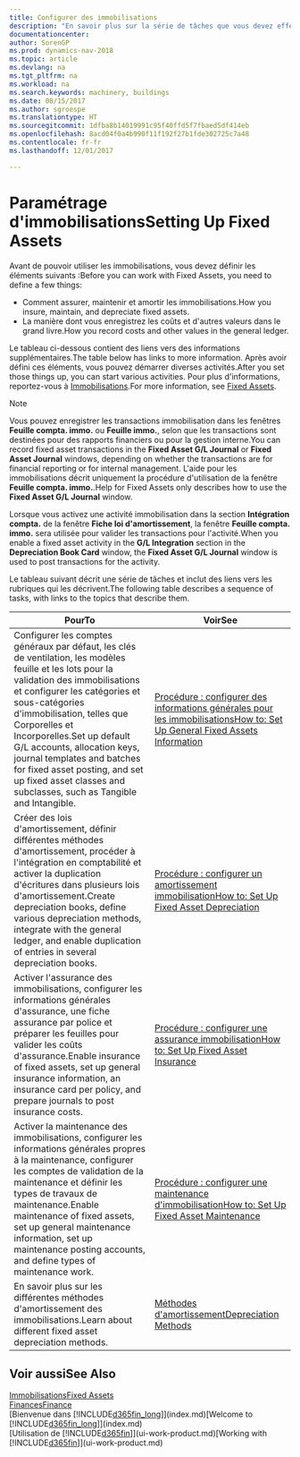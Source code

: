 ```yaml
---
title: Configurer des immobilisations
description: "En savoir plus sur la série de tâches que vous devez effectuer pour configurer les immobilisations, telles que les machines ou les bâtiments."
documentationcenter: 
author: SorenGP
ms.prod: dynamics-nav-2018
ms.topic: article
ms.devlang: na
ms.tgt_pltfrm: na
ms.workload: na
ms.search.keywords: machinery, buildings
ms.date: 08/15/2017
ms.author: sgroespe
ms.translationtype: HT
ms.sourcegitcommit: 1dfba8b14019991c95f40ffd5f7fbaed5df414eb
ms.openlocfilehash: 8acd04f0a4b990f11f192f27b1fde302725c7a48
ms.contentlocale: fr-fr
ms.lasthandoff: 12/01/2017

---
```

# <a name="setting-up-fixed-assets"></a><span data-ttu-id="11fe2-103">Paramétrage d'immobilisations</span><span class="sxs-lookup"><span data-stu-id="11fe2-103">Setting Up Fixed Assets</span></span>
<span data-ttu-id="11fe2-104">Avant de pouvoir utiliser les immobilisations, vous devez définir les éléments suivants :</span><span class="sxs-lookup"><span data-stu-id="11fe2-104">Before you can work with Fixed Assets, you need to define a few things:</span></span>  

* <span data-ttu-id="11fe2-105">Comment assurer, maintenir et amortir les immobilisations.</span><span class="sxs-lookup"><span data-stu-id="11fe2-105">How you insure, maintain, and depreciate fixed assets.</span></span>  
* <span data-ttu-id="11fe2-106">La manière dont vous enregistrez les coûts et d'autres valeurs dans le grand livre.</span><span class="sxs-lookup"><span data-stu-id="11fe2-106">How you record costs and other values in the general ledger.</span></span>  

<span data-ttu-id="11fe2-107">Le tableau ci-dessous contient des liens vers des informations supplémentaires.</span><span class="sxs-lookup"><span data-stu-id="11fe2-107">The table below has links to more information.</span></span> <span data-ttu-id="11fe2-108">Après avoir défini ces éléments, vous pouvez démarrer diverses activités.</span><span class="sxs-lookup"><span data-stu-id="11fe2-108">After you set those things up, you can start various activities.</span></span> <span data-ttu-id="11fe2-109">Pour plus d'informations, reportez-vous à [Immobilisations](fa-manage.md).</span><span class="sxs-lookup"><span data-stu-id="11fe2-109">For more information, see [Fixed Assets](fa-manage.md).</span></span>  

> [!NOTE]  
>   <span data-ttu-id="11fe2-110">Vous pouvez enregistrer les transactions immobilisation dans les fenêtres **Feuille compta. immo.** ou **Feuille immo.**, selon que les transactions sont destinées pour des rapports financiers ou pour la gestion interne.</span><span class="sxs-lookup"><span data-stu-id="11fe2-110">You can record fixed asset transactions in the **Fixed Asset G/L Journal** or **Fixed Asset Journal** windows, depending on whether the transactions are for financial reporting or for internal management.</span></span> <span data-ttu-id="11fe2-111">L'aide pour les immobilisations décrit uniquement la procédure d'utilisation de la fenêtre **Feuille compta. immo.**.</span><span class="sxs-lookup"><span data-stu-id="11fe2-111">Help for Fixed Assets only describes how to use the **Fixed Asset G/L Journal** window.</span></span>  

<span data-ttu-id="11fe2-112">Lorsque vous activez une activité immobilisation dans la section **Intégration compta.** de la fenêtre **Fiche loi d'amortissement**, la fenêtre **Feuille compta. immo.** sera utilisée pour valider les transactions pour l'activité.</span><span class="sxs-lookup"><span data-stu-id="11fe2-112">When you enable a fixed asset activity in the **G/L Integration** section in the **Depreciation Book Card** window, the **Fixed Asset G/L Journal** window is used to post transactions for the activity.</span></span>

<span data-ttu-id="11fe2-113">Le tableau suivant décrit une série de tâches et inclut des liens vers les rubriques qui les décrivent.</span><span class="sxs-lookup"><span data-stu-id="11fe2-113">The following table describes a sequence of tasks, with links to the topics that describe them.</span></span>  

| <span data-ttu-id="11fe2-114">Pour</span><span class="sxs-lookup"><span data-stu-id="11fe2-114">To</span></span> | <span data-ttu-id="11fe2-115">Voir</span><span class="sxs-lookup"><span data-stu-id="11fe2-115">See</span></span> |
| --- | --- |
| <span data-ttu-id="11fe2-116">Configurer les comptes généraux par défaut, les clés de ventilation, les modèles feuille et les lots pour la validation des immobilisations et configurer les catégories et sous-catégories d'immobilisation, telles que Corporelles et Incorporelles.</span><span class="sxs-lookup"><span data-stu-id="11fe2-116">Set up default G/L accounts, allocation keys, journal templates and batches for fixed asset posting, and set up fixed asset classes and subclasses, such as Tangible and Intangible.</span></span> |[<span data-ttu-id="11fe2-117">Procédure : configurer des informations générales pour les immobilisations</span><span class="sxs-lookup"><span data-stu-id="11fe2-117">How to: Set Up General Fixed Assets Information</span></span>](fa-how-setup-general.md) |
| <span data-ttu-id="11fe2-118">Créer des lois d'amortissement, définir différentes méthodes d'amortissement, procéder à l'intégration en comptabilité et activer la duplication d'écritures dans plusieurs lois d'amortissement.</span><span class="sxs-lookup"><span data-stu-id="11fe2-118">Create depreciation books, define various depreciation methods, integrate with the general ledger, and enable duplication of entries in several depreciation books.</span></span> |[<span data-ttu-id="11fe2-119">Procédure : configurer un amortissement immobilisation</span><span class="sxs-lookup"><span data-stu-id="11fe2-119">How to: Set Up Fixed Asset Depreciation</span></span>](fa-how-setup-depreciation.md) |
| <span data-ttu-id="11fe2-120">Activer l'assurance des immobilisations, configurer les informations générales d'assurance, une fiche assurance par police et préparer les feuilles pour valider les coûts d'assurance.</span><span class="sxs-lookup"><span data-stu-id="11fe2-120">Enable insurance of fixed assets, set up general insurance information, an insurance card per policy, and prepare journals to post insurance costs.</span></span> |[<span data-ttu-id="11fe2-121">Procédure : configurer une assurance immobilisation</span><span class="sxs-lookup"><span data-stu-id="11fe2-121">How to: Set Up Fixed Asset Insurance</span></span>](fa-how-setup-insurance.md) |
| <span data-ttu-id="11fe2-122">Activer la maintenance des immobilisations, configurer les informations générales propres à la maintenance, configurer les comptes de validation de la maintenance et définir les types de travaux de maintenance.</span><span class="sxs-lookup"><span data-stu-id="11fe2-122">Enable maintenance of fixed assets, set up general maintenance information, set up maintenance posting accounts, and define types of maintenance work.</span></span> |[<span data-ttu-id="11fe2-123">Procédure : configurer une maintenance d'immobilisation</span><span class="sxs-lookup"><span data-stu-id="11fe2-123">How to: Set Up Fixed Asset Maintenance</span></span>](fa-how-setup-maintenance.md) |
| <span data-ttu-id="11fe2-124">En savoir plus sur les différentes méthodes d'amortissement des immobilisations.</span><span class="sxs-lookup"><span data-stu-id="11fe2-124">Learn about different fixed asset depreciation methods.</span></span> |[<span data-ttu-id="11fe2-125">Méthodes d'amortissement</span><span class="sxs-lookup"><span data-stu-id="11fe2-125">Depreciation Methods</span></span>](fa-depreciation-methods.md) |

## <a name="see-also"></a><span data-ttu-id="11fe2-126">Voir aussi</span><span class="sxs-lookup"><span data-stu-id="11fe2-126">See Also</span></span>
[<span data-ttu-id="11fe2-127">Immobilisations</span><span class="sxs-lookup"><span data-stu-id="11fe2-127">Fixed Assets</span></span>](fa-manage.md)  
[<span data-ttu-id="11fe2-128">Finances</span><span class="sxs-lookup"><span data-stu-id="11fe2-128">Finance</span></span>](finance.md)  
<span data-ttu-id="11fe2-129">[Bienvenue dans [!INCLUDE[d365fin_long](includes/d365fin_long_md.md)]](index.md)</span><span class="sxs-lookup"><span data-stu-id="11fe2-129">[Welcome to [!INCLUDE[d365fin_long](includes/d365fin_long_md.md)]](index.md)</span></span>  
<span data-ttu-id="11fe2-130">[Utilisation de [!INCLUDE[d365fin](includes/d365fin_md.md)]](ui-work-product.md)</span><span class="sxs-lookup"><span data-stu-id="11fe2-130">[Working with [!INCLUDE[d365fin](includes/d365fin_md.md)]](ui-work-product.md)</span></span>

